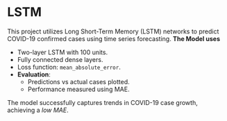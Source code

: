 # LSTM
This project utilizes Long Short-Term Memory (LSTM) networks to predict COVID-19 confirmed cases using time series forecasting.
**The Model uses**
  - Two-layer LSTM with 100 units.
  - Fully connected dense layers.
  - Loss function: `mean_absolute_error`.
- **Evaluation**:
  - Predictions vs actual cases plotted.
  - Performance measured using MAE.

The model successfully captures trends in COVID-19 case growth, achieving a *low MAE*.



